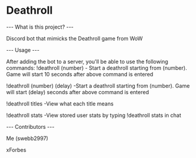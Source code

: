 # Deathroll

--- What is this project? ---

Discord bot that mimicks the Deathroll game from WoW

--- Usage ---

After adding the bot to a server, you'll be able to use the following commands:
  !deathroll (number)
    - Start a deathroll starting from (number). Game will start 10 seconds after above command is entered
  
  !deathroll (number) (delay)
    -Start a deathroll starting from (number). Game will start (delay) seconds after above command is entered
  
  !deathroll titles
    -View what each title means
  
  !deathroll stats
    -View stored user stats by typing !deathroll stats in chat

--- Contributors ---
  
Me (swebb2997)
  
xForbes
